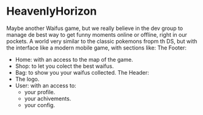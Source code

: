 # HeavenlyHorizon
Maybe another Waifus game, but we really believe in the dev group to manage de best way to get funny moments online or offline, right in our pockets.
A world very similar to the classic pokemons fropm th DS, but with the interface like a modern mobile game, with sections like:
The Footer:
  + Home: with an access to the map of the game.
  + Shop: to let you colect the best waifus.
  + Bag: to show you your waifus collected.
The Header:
  + The logo.
  + User: with an access to:
    - your profile.
    - your achivements.
    - your config.